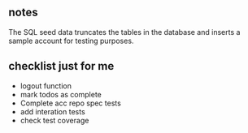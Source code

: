 ## notes

The SQL seed data truncates the tables in the database and inserts a sample account for testing purposes.


## checklist just for me 

- logout function
- mark todos as complete
- Complete acc repo spec tests 
- add interation tests
- check test coverage